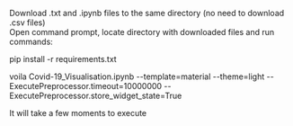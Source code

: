 Download .txt and .ipynb files to the same directory  (no need to download .csv files)  
Open command prompt, 
locate directory with downloaded files and run commands:

pip install -r requirements.txt

voila Covid-19_Visualisation.ipynb --template=material --theme=light --ExecutePreprocessor.timeout=10000000 --ExecutePreprocessor.store_widget_state=True



It will take a few moments to execute
